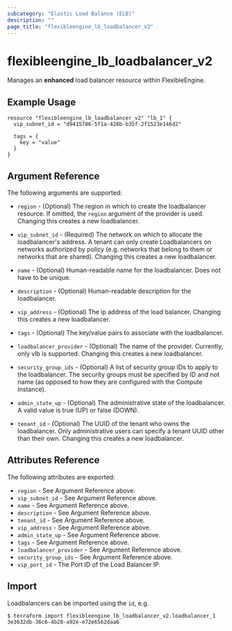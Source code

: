 ```yaml
---
subcategory: "Elastic Load Balance (ELB)"
description: ""
page_title: "flexibleengine_lb_loadbalancer_v2"
---
```


# flexibleengine_lb_loadbalancer_v2

Manages an **enhanced** load balancer resource within FlexibleEngine.

## Example Usage

```hcl
resource "flexibleengine_lb_loadbalancer_v2" "lb_1" {
  vip_subnet_id = "d9415786-5f1a-428b-b35f-2f1523e146d2"

  tags = {
    key = "value"
  }
}
```

## Argument Reference

The following arguments are supported:

* `region` - (Optional) The region in which to create the loadbalancer resource.
    If omitted, the `region` argument of the provider is used.
    Changing this creates a new loadbalancer.

* `vip_subnet_id` - (Required) The network on which to allocate the
    loadbalancer's address. A tenant can only create Loadbalancers on networks
    authorized by policy (e.g. networks that belong to them or networks that
    are shared).  Changing this creates a new loadbalancer.

* `name` - (Optional) Human-readable name for the loadbalancer. Does not have
    to be unique.

* `description` - (Optional) Human-readable description for the loadbalancer.

* `vip_address` - (Optional) The ip address of the load balancer.
    Changing this creates a new loadbalancer.

* `tags` - (Optional) The key/value pairs to associate with the loadbalancer.

* `loadbalancer_provider` - (Optional) The name of the provider. Currently, only
    vlb is supported. Changing this creates a new loadbalancer.

* `security_group_ids` - (Optional) A list of security group IDs to apply to the
    loadbalancer. The security groups must be specified by ID and not name (as
    opposed to how they are configured with the Compute Instance).

* `admin_state_up` - (Optional) The administrative state of the loadbalancer.
    A valid value is true (UP) or false (DOWN).

* `tenant_id` - (Optional) The UUID of the tenant who owns the loadbalancer.
    Only administrative users can specify a tenant UUID other than their own.
    Changing this creates a new loadbalancer.

## Attributes Reference

The following attributes are exported:

* `region` - See Argument Reference above.
* `vip_subnet_id` - See Argument Reference above.
* `name` - See Argument Reference above.
* `description` - See Argument Reference above.
* `tenant_id` - See Argument Reference above.
* `vip_address` - See Argument Reference above.
* `admin_state_up` - See Argument Reference above.
* `tags` - See Argument Reference above.
* `loadbalancer_provider` - See Argument Reference above.
* `security_group_ids` - See Argument Reference above.
* `vip_port_id` - The Port ID of the Load Balancer IP.

## Import

Loadbalancers can be imported using the `id`, e.g.

```
$ terraform import flexibleengine_lb_loadbalancer_v2.loadbalancer_1 3e3632db-36c6-4b28-a92e-e72e6562daa6
```
